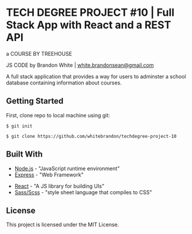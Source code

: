 # TECH DEGREE PROJECT #10 | Full Stack App with React and a REST API

a COURSE BY TREEHOUSE

JS CODE by Brandon White | white.brandonsean@gmail.com

A full stack application that provides a way for users to adminster a school database containing information about courses.

## Getting Started

First, clone repo to local machine using git:

```
$ git init
```
```
$ git clone https://github.com/whitebrandon/techdegree-project-10
```

<!--Secondly, install dependencies via `npm`:

```
$ npm install
```

Thirdly, seed the SQLite database.

```
npm run seed
```

And lastly, run the application via `node`:

```
$ node app.js
```

or `npm`:

```
$ npm start
```

To test the Express server, browse to the URL [http://localhost:5000/](http://localhost:5000/) in web browser

## Live Version

A live version of this API can be found by clicking on the following link:

[School Database RESTful API](https://frozen-sierra-99451.herokuapp.com/)
-->
## Built With

* [Node.js](https://nodejs.org/en/about/) - "JavaScript runtime environment"
* [Express](https://expressjs.com/en/4x/api.html) - "Web Framework"
<!--* [Sequelize/SQLite]() - "A promised-based ORM for Node.js"-->
* [React](reactjs.org) - "A JS library for building UIs"
* [Sass/Scss](https://sass-lang.com/) - "style sheet language that compiles to CSS"

## License

This project is licensed under the MIT License.
